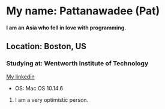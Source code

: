 # My name: Pattanawadee (Pat)
**I am an Asia who fell in love with programming.**
## Location: Boston, US
### Studying at: Wentworth Institute of Technology
 [My linkedin](https://www.linkedin.com/in/pattanawadeewinyarat/)
* OS: Mac OS 10.14.6

1. I am a very optimistic person.
